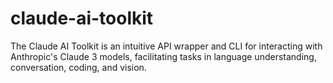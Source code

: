 # claude-ai-toolkit
The Claude AI Toolkit is an intuitive API wrapper and CLI for interacting with Anthropic's Claude 3 models, facilitating tasks in language understanding, conversation, coding, and vision.
